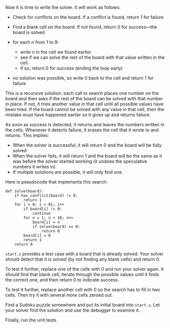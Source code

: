 Now it is time to write the solver. It will work as follows:

*   Check for conflicts on the board. If a conflict is found, return
    1 for failure

*   Find a blank cell on the board. If not found, return 0
    for success—the board is solved

*   for each n from 1 to 9:

    *   write n in the cell we found earlier
    *   see if we can solve the rest of the board with that value
        written in the cell.
    *   if so, return 0 for success (ending the loop early)

*   no solution was possible, so write 0 back to the cell and return
    1 for failure

This is a recursive solution: each call to search places one number
on the board and then asks if the rest of the board can be solved
with that number in place. If not, it tries another value in that
cell until all possible values have been tried. If the board cannot
be solved with any value in that cell, then the mistake must have
happened earlier so it gives up and returns failure.

As soon as success is detected, it returns and leaves the numbers
written in the cells. Whenever it detects failure, it erases the
cell that it wrote to and returns. This implies:

*   When the solver is successful, it will return 0 and the board
    will be fully solved
*   When the solver fails, it will return 1 and the board will be
    the same as it was before the solver started working (it undoes
    the speculative numbers it writes in)
*   If multiple solutions are possible, it will only find one.

Here is pseudocode that implements this search:

```
def solve(board):
    if has_conflict(board) != 0:
        return 1
    for i = 0; i < 81; i++
        if board[i] != 0:
            continue
        for n = 1; n < 10; n++
            board[i] = n
            if solve(board) == 0:
                return 0
        board[i] = 0
        return 1
    return 0
```

`start.s` provides a test case with a board that is already solved.
Your solver should detect that it is solved (by not finding any
blank cells) and return 0.

To test it further, replace one of the cells with 0 and run your
solver again. It should find that blank cell, iterate through the
possible values until it finds the correct one, and then return 0 to
indicate success.

To test it further, replace another cell with 0 so the search has to
fill in two cells. Then try it with several more cells zeroed out.

Find a Sudoku puzzle somewhere and put its initial board into
`start.s`. Let your solver find the solution and use the debugger to
examine it.

Finally, run the unit tests.
